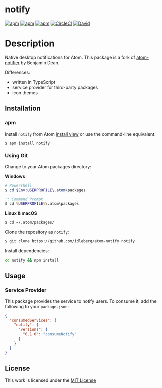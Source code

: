 # notify

[![apm](https://flat.badgen.net/apm/license/notify)](https://atom.io/packages/notify)
[![apm](https://flat.badgen.net/apm/v/notify)](https://atom.io/packages/notify)
[![apm](https://flat.badgen.net/apm/dl/notify)](https://atom.io/packages/notify)
[![CircleCI](https://flat.badgen.net/circleci/github/idleberg/atom-notify)](https://circleci.com/gh/idleberg/atom-notify)
[![David](https://flat.badgen.net/david/dep/idleberg/atom-notify)](https://david-dm.org/idleberg/atom-notify)

# Description

Native desktop notifications for Atom. This package is a fork of [atom-notifier][atom-notifier] by Benjamin Dean.

Differences:

- written in TypeScript
- service provider for third-party packages
- icon themes

## Installation

### apm

Install `notify` from Atom [install view](atom://settings-view/show-package?package=notify) or use the command-line equivalent:

`$ apm install notify`

### Using Git

Change to your Atom packages directory:

**Windows**

```powershell
# Powershell
$ cd $Env:USERPROFILE\.atom\packages
```

```cmd
:: Command Prompt
$ cd %USERPROFILE%\.atom\packages
```

**Linux & macOS**

```bash
$ cd ~/.atom/packages/
```

Clone the repository as `notify`:

```bash
$ git clone https://github.com/idleberg/atom-notify notify
```

Install dependencies:

```bash
cd notify && npm install
```

## Usage

### Service Provider

This package provides the service to notify users. To consume it, add the following to your `package.json`:

```json
{
  "consumedServices": {
    "notify": {
      "versions": {
        "0.1.0": "consumeNotify"
      }
    }
  }
}
```

## License

This work is licensed under the [MIT License](LICENSE)

[atom-notifier]: https://atom.io/packages/atom-notifier
